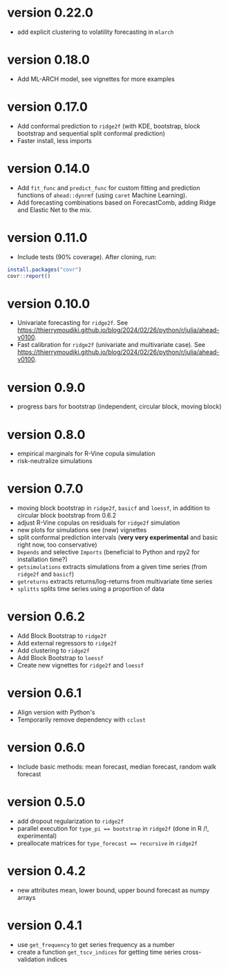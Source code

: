 # version 0.22.0

- add explicit clustering to volatility forecasting in `mlarch`

# version 0.18.0

- Add ML-ARCH model, see vignettes for more examples

# version 0.17.0

- Add conformal prediction to `ridge2f` (with KDE, bootstrap, block bootstrap and sequential split conformal prediction)
- Faster install, less imports 

# version 0.14.0

- Add `fit_func` and `predict_func` for custom fitting and prediction functions of `ahead::dynrmf` (using `caret` Machine Learning).
- Add forecasting combinations based on ForecastComb, adding Ridge and Elastic Net to the mix.

# version 0.11.0

- Include tests (90% coverage). After cloning, run: 

```R
install.packages("covr")
covr::report()
```

# version 0.10.0

- Univariate forecasting for `ridge2f`. 
See https://thierrymoudiki.github.io/blog/2024/02/26/python/r/julia/ahead-v0100.
- Fast calibration for `ridge2f` (univariate and multivariate case). 
See https://thierrymoudiki.github.io/blog/2024/02/26/python/r/julia/ahead-v0100.

# version 0.9.0

- progress bars for bootstrap (independent, circular block, moving block)

# version 0.8.0

- empirical marginals for R-Vine copula simulation 
- risk-neutralize simulations

# version 0.7.0

- moving block bootstrap in `ridge2f`, `basicf` and `loessf`, in addition to circular block bootstrap from 0.6.2
- adjust R-Vine copulas on residuals for `ridge2f` simulation
- new plots for simulations see (new) vignettes
- split conformal prediction intervals (**very very experimental** and basic right now, too conservative)
- `Depends` and selective `Imports` (beneficial to Python and rpy2 for installation time?)
- `getsimulations` extracts simulations from a given time series (from `ridge2f` and `basicf`)
- `getreturns` extracts returns/log-returns from multivariate time series
- `splitts` splits time series using a proportion of data

# version 0.6.2

- Add Block Bootstrap to `ridge2f`
- Add external regressors to `ridge2f`
- Add clustering to `ridge2f`
- Add Block Bootstrap to `loessf`
- Create new vignettes for `ridge2f` and `loessf`

# version 0.6.1

- Align version with Python's 
- Temporarily remove dependency with `cclust`

# version 0.6.0

- Include basic methods: mean forecast, median forecast, random walk forecast

# version 0.5.0

- add dropout regularization to `ridge2f`
- parallel execution for `type_pi == bootstrap` in `ridge2f` (done in R /!\, experimental)
- preallocate matrices for `type_forecast == recursive` in `ridge2f`


# version 0.4.2

- new attributes mean, lower bound, upper bound forecast as numpy arrays


# version 0.4.1

- use `get_frequency` to get series frequency as a number
- create a function `get_tscv_indices` for getting time series cross-validation indices
